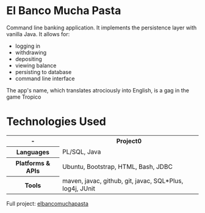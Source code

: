 # El Banco Mucha Pasta
Command line banking application. It implements the persistence layer with vanilla Java. It allows for:
- logging in
- withdrawing
- depositing
- viewing balance
- persisting to database
- command line interface

The app's name, which translates atrociously into English, is a gag in the game Tropico 
# Technologies Used
<table>
<tr>
<th> - </th>
<th>Project0</th>
</tr>
<tr>
<th>Languages</th>
<td>PL/SQL, Java</td>
</tr>
<tr>
<th>Platforms & APIs</th>
<td>Ubuntu, Bootstrap, HTML, Bash, JDBC</td>
</tr>
<tr>
<th>Tools</th>
<td>maven, javac, github, git, javac, SQL*Plus, log4j, JUnit</td>
</tr>
</table>

Full project:
[elbancomuchapasta](https://github.com/jbki/elbancomuchapasta)
